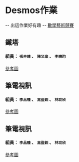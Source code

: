# Desmos作業
-- 出這作業好有趣 --
[數學藝術競賽](https://www.desmos.com/art?lang=zh-TW)

## 鐵塔
#### 組員： `張卉晴` 、 `陳又瑜` 、 `李曉昀`
[參考圖](https://www.desmos.com/calculator/7ntlecpr90?lang=zh-TW)

## 筆電視訊
#### 組員： `李品臻` 、 `高盈釧` 、 `林玟欣`
[參考圖](https://www.desmos.com/calculator/klrw4ryiva?lang=zh-TW)

## 筆電視訊
#### 組員： `李品臻` 、 `高盈釧` 、 `林玟欣`
[參考圖](https://www.desmos.com/calculator/klrw4ryiva?lang=zh-TW)
